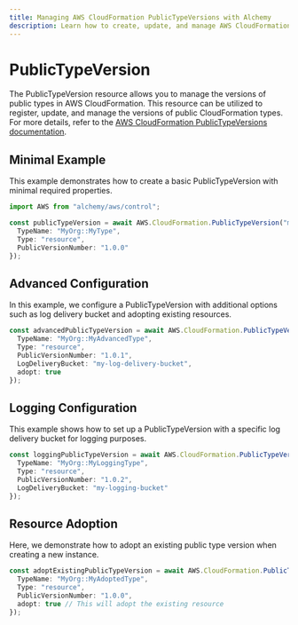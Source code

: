 ```yaml
---
title: Managing AWS CloudFormation PublicTypeVersions with Alchemy
description: Learn how to create, update, and manage AWS CloudFormation PublicTypeVersions using Alchemy Cloud Control.
---
```


# PublicTypeVersion

The PublicTypeVersion resource allows you to manage the versions of public types in AWS CloudFormation. This resource can be utilized to register, update, and manage the versions of public CloudFormation types. For more details, refer to the [AWS CloudFormation PublicTypeVersions documentation](https://docs.aws.amazon.com/cloudformation/latest/userguide/).

## Minimal Example

This example demonstrates how to create a basic PublicTypeVersion with minimal required properties.

```ts
import AWS from "alchemy/aws/control";

const publicTypeVersion = await AWS.CloudFormation.PublicTypeVersion("myPublicTypeVersion", {
  TypeName: "MyOrg::MyType",
  Type: "resource",
  PublicVersionNumber: "1.0.0"
});
```

## Advanced Configuration

In this example, we configure a PublicTypeVersion with additional options such as log delivery bucket and adopting existing resources.

```ts
const advancedPublicTypeVersion = await AWS.CloudFormation.PublicTypeVersion("advancedPublicTypeVersion", {
  TypeName: "MyOrg::MyAdvancedType",
  Type: "resource",
  PublicVersionNumber: "1.0.1",
  LogDeliveryBucket: "my-log-delivery-bucket",
  adopt: true
});
```

## Logging Configuration

This example shows how to set up a PublicTypeVersion with a specific log delivery bucket for logging purposes.

```ts
const loggingPublicTypeVersion = await AWS.CloudFormation.PublicTypeVersion("loggingPublicTypeVersion", {
  TypeName: "MyOrg::MyLoggingType",
  Type: "resource",
  PublicVersionNumber: "1.0.2",
  LogDeliveryBucket: "my-logging-bucket"
});
```

## Resource Adoption

Here, we demonstrate how to adopt an existing public type version when creating a new instance.

```ts
const adoptExistingPublicTypeVersion = await AWS.CloudFormation.PublicTypeVersion("adoptExistingPublicTypeVersion", {
  TypeName: "MyOrg::MyAdoptedType",
  Type: "resource",
  PublicVersionNumber: "1.0.0",
  adopt: true // This will adopt the existing resource
});
```